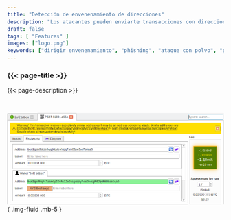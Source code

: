 ```yaml
---
title: "Detección de envenenamiento de direcciones"
description: "Los atacantes pueden enviarte transacciones con direcciones similares a la tuya. Bitcoin Safe te avisará si eso ocurre"
draft: false
tags: [ "Features" ]
images: ["logo.png"]
keywords: ["dirigir envenenamiento", "phishing", "ataque con polvo", "protección de la billetera"]
---
```


### {{< page-title >}} 
{{< page-description >}} 

<br>



![](logo.png)
{ .img-fluid .mb-5 }